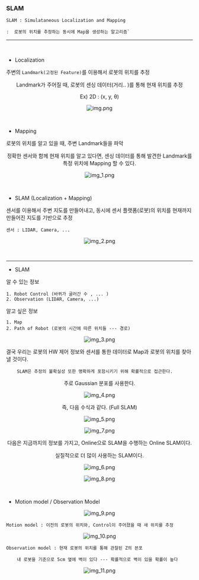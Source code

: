 ### SLAM 

`SLAM : Simulataneous Localization and Mapping`  

    :  로봇의 위치를 추정하는 동시에 Map을 생성하는 알고리즘`


---

<br>

- Localization

주변의 `Landmark(고정된 Feature)`를 이용해서 로봇의 위치를 추정

<div align="center">

Landmark가 주어질 때, 로봇의 센싱 데이터(거리.. )를 통해 현재 위치를 추정  

Ex) 2D : (x, y, θ)

![img.png](img.png)

</div>

<br>

- Mapping

로봇의 위치를 알고 있을 때, 주변 Landmark들을 파악

<div align="center">

정확한 센서와 함께 현재 위치를 알고 있다면, 센싱 데이터를 통해 발견한 Landmark를 특정 위치에 Mapping 할 수 있다.

![img_1.png](img_1.png)

</div>

<br>

- SLAM  (Localization + Mapping)

센서를 이용해서 주변 지도를 만들어내고, 동시에 센서 플랫폼(로봇)의 위치를 현재까지 만들어진 지도를 기반으로 추정

    센서 : LIDAR, Camera, ...

<div align="center">

![img_2.png](img_2.png)

</div>

<br>

---

- SLAM

알 수 있는 정보 

    1. Robot Control (바퀴가 굴러간 수 , ... )
    2. Observation (LIDAR, Camera, ...)  

알고 싶은 정보 

    1. Map 
    2. Path of Robot (로봇의 시간에 따른 위치들 --- 경로) 

<div align="center">

![img_3.png](img_3.png)

</div>

결국 우리는 로봇의 HW 제어 정보와 센서를 통한 데이터로 Map과 로봇의 위치를 찾아낼 것이다. 

        SLAM은 추정의 불확실성 또한 명확하게 포함시키기 위해 확률적으로 접근한다.

<div align="center">

주로 Gaussian 분포를 사용한다. 

![img_4.png](img_4.png)

즉, 다음 수식과 같다. (Full SLAM)

![img_5.png](img_5.png)

![img_7.png](img_7.png)

다음은 지금까지의 정보를 가지고, Online으로 SLAM을 수행하는 Online SLAM이다.

실질적으로 더 많이 사용하는 SLAM이다.

![img_6.png](img_6.png)

![img_8.png](img_8.png)

</div>

<br>

- Motion model / Observation Model

<div align="center">

![img_9.png](img_9.png)

</div>

`Motion model : 이전의 로봇의 위치와, Control이 주어졌을 때 새 위치를 추정`

<div align="center">

![img_10.png](img_10.png)

</div>

`Observation model : 현재 로봇의 위치를 통해 관찰된 Z의 븐포`

        내 로봇을 기준으로 5cm 옆에 벽이 있다 --- 확률적으로 벽이 있을 확률이 높다

<div align="center">

![img_11.png](img_11.png)

</div>